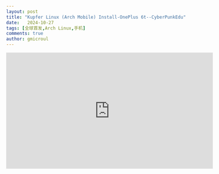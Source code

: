 ```yaml
---
layout: post
title: "Kupfer Linux (Arch Mobile) Install-OnePlus 6t--CyberPunkEdu"
date:   2024-10-27
tags: [全球首发,Arch Linux,手机]
comments: true
author: gmicroul
---
```


<iframe width="560" height="315" src="https://www.youtube.com/embed/FJzw-Pt6k1Q?si=wmU4eJMF1-kWa2-2" title="YouTube video player" frameborder="0" allow="accelerometer; autoplay; clipboard-write; encrypted-media; gyroscope; picture-in-picture; web-share" referrerpolicy="strict-origin-when-cross-origin" allowfullscreen></iframe>
